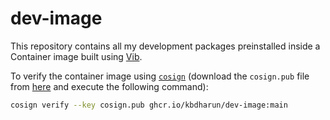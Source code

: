 # dev-image

This repository contains all my development packages preinstalled inside a Container image built using [Vib](https://github.com/Vanilla-OS/Vib).

To verify the container image using [`cosign`](https://github.com/sigstore/cosign) (download the `cosign.pub` file from [here](https://github.com/kbdharun/dev-image/blob/main/cosign.pub) and execute the following command):

```zsh
cosign verify --key cosign.pub ghcr.io/kbdharun/dev-image:main
```
